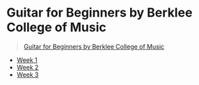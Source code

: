 # Guitar for Beginners by Berklee College of Music

[berklee_guitar_begin]: https://www.coursera.org/learn/guitar/home/welcome

> [Guitar for Beginners by Berklee College of Music][berklee_guitar_begin]

* [Week 1](./week_1.md)
* [Week 2](./week_2.md)
* [Week 3](./week_3.md)
